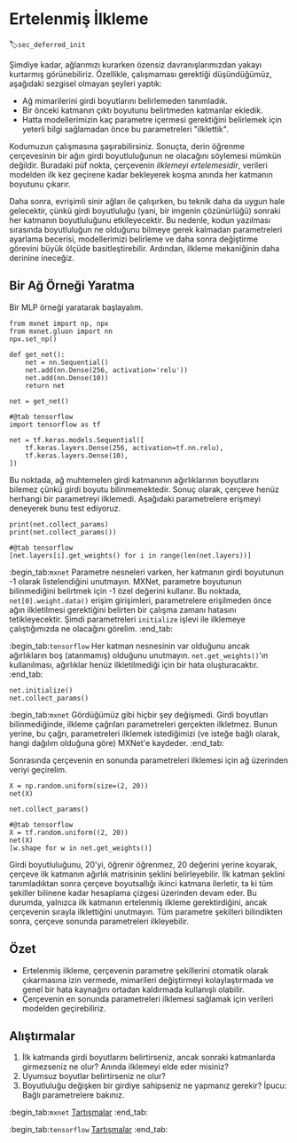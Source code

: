 # Ertelenmiş İlkleme
:label:`sec_deferred_init`

Şimdiye kadar, ağlarımızı kurarken özensiz davranışlarımızdan yakayı kurtarmış görünebiliriz. Özellikle, çalışmaması gerektiği düşündüğümüz, aşağıdaki sezgisel olmayan şeyleri yaptık:

* Ağ mimarilerini girdi boyutlarını belirlemeden tanımladık.
* Bir önceki katmanın çıktı boyutunu belirtmeden katmanlar ekledik.
* Hatta modellerimizin kaç parametre içermesi gerektiğini belirlemek için yeterli bilgi sağlamadan önce bu parametreleri "ilklettik".

Kodumuzun çalışmasına şaşırabilirsiniz. Sonuçta, derin öğrenme çerçevesinin bir ağın girdi boyutluluğunun ne olacağını söylemesi mümkün değildir. Buradaki püf nokta, çerçevenin *ilklemeyi ertelemesidir*, verileri modelden ilk kez geçirene kadar bekleyerek koşma anında her katmanın boyutunu çıkarır.

Daha sonra, evrişimli sinir ağları ile çalışırken, bu teknik daha da uygun hale gelecektir, çünkü girdi boyutluluğu (yani, bir imgenin çözünürlüğü) sonraki her katmanın boyutluluğunu etkileyecektir. Bu nedenle, kodun yazılması sırasında boyutluluğun ne olduğunu bilmeye gerek kalmadan parametreleri ayarlama becerisi, modellerimizi belirleme ve daha sonra değiştirme görevini büyük ölçüde basitleştirebilir. Ardından, ilkleme mekaniğinin daha derinine ineceğiz.

## Bir Ağ Örneği Yaratma

Bir MLP örneği yaratarak başlayalım.

```{.python .input}
from mxnet import np, npx
from mxnet.gluon import nn
npx.set_np()

def get_net():
    net = nn.Sequential()
    net.add(nn.Dense(256, activation='relu'))
    net.add(nn.Dense(10))
    return net

net = get_net()
```

```{.python .input}
#@tab tensorflow
import tensorflow as tf

net = tf.keras.models.Sequential([
    tf.keras.layers.Dense(256, activation=tf.nn.relu),
    tf.keras.layers.Dense(10),
])
```

Bu noktada, ağ muhtemelen girdi katmanının ağırlıklarının boyutlarını bilemez çünkü girdi boyutu bilinmemektedir. Sonuç olarak, çerçeve henüz herhangi bir parametreyi ilklemedi. Aşağıdaki parametrelere erişmeyi deneyerek bunu test ediyoruz.

```{.python .input}
print(net.collect_params)
print(net.collect_params())
```

```{.python .input}
#@tab tensorflow
[net.layers[i].get_weights() for i in range(len(net.layers))]
```

:begin_tab:`mxnet`
Parametre nesneleri varken, her katmanın girdi boyutunun -1 olarak listelendiğini unutmayın. MXNet, parametre boyutunun bilinmediğini belirtmek için -1 özel değerini kullanır. Bu noktada, `net[0].weight.data()` erişim girişimleri, parametrelere erişilmeden önce ağın ilkletilmesi gerektiğini belirten bir çalışma zamanı hatasını tetikleyecektir. Şimdi parametreleri `initialize` işlevi ile ilklemeye çalıştığımızda ne olacağını görelim.
:end_tab:

:begin_tab:`tensorflow`
Her katman nesnesinin var olduğunu ancak ağırlıkların boş (atanmamış) olduğunu unutmayın. `net.get_weights()`'ın kullanılması, ağırlıklar henüz ilkletilmediği için bir hata oluşturacaktır.
:end_tab:

```{.python .input}
net.initialize()
net.collect_params()
```

:begin_tab:`mxnet`
Gördüğümüz gibi hiçbir şey değişmedi. Girdi boyutları bilinmediğinde, ilkleme çağrıları parametreleri gerçekten ilkletmez. Bunun yerine, bu çağrı, parametreleri ilklemek istediğimizi (ve isteğe bağlı olarak, hangi dağılım olduğuna göre) MXNet'e kaydeder.
:end_tab:

Sonrasında çerçevenin en sonunda parametreleri ilklemesi için ağ üzerinden veriyi geçirelim.

```{.python .input}
X = np.random.uniform(size=(2, 20))
net(X)

net.collect_params()
```

```{.python .input}
#@tab tensorflow
X = tf.random.uniform((2, 20))
net(X)
[w.shape for w in net.get_weights()]
```

Girdi boyutluluğunu, 20'yi, öğrenir öğrenmez, 20 değerini yerine koyarak, çerçeve ilk katmanın ağırlık matrisinin şeklini belirleyebilir. İlk katman şeklini tanımladıktan sonra çerçeve boyutsallığı ikinci katmana ilerletir, ta ki tüm şekiller bilinene kadar hesaplama çizgesi üzerinden devam eder. Bu durumda, yalnızca ilk katmanın ertelenmiş ilkleme gerektirdiğini, ancak çerçevenin sırayla ilklettiğini unutmayın. Tüm parametre şekilleri bilindikten sonra, çerçeve sonunda parametreleri ilkleyebilir.

## Özet

* Ertelenmiş ilkleme, çerçevenin parametre şekillerini otomatik olarak çıkarmasına izin vermede, mimarileri değiştirmeyi kolaylaştırmada ve genel bir hata kaynağını ortadan kaldırmada kullanışlı olabilir.
* Çerçevenin en sonunda parametreleri ilklemesi sağlamak için verileri modelden geçirebiliriz.

## Alıştırmalar

1. İlk katmanda girdi boyutlarını belirtirseniz, ancak sonraki katmanlarda girmezseniz ne olur? Anında ilklemeyi elde eder misiniz?
1. Uyumsuz boyutlar belirtirseniz ne olur?
1. Boyutluluğu değişken bir girdiye sahipseniz ne yapmanız gerekir? İpucu: Bağlı parametrelere bakınız.

:begin_tab:`mxnet`
[Tartışmalar](https://discuss.d2l.ai/t/280)
:end_tab:

:begin_tab:`tensorflow`
[Tartışmalar](https://discuss.d2l.ai/t/281)
:end_tab:

